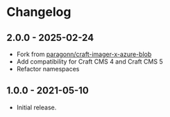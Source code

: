 # Changelog

## 2.0.0 - 2025-02-24
- Fork from [paragonn/craft-imager-x-azure-blob](https://github.com/paragonn/craft-imager-x-azure-blob)
- Add compatibility for Craft CMS 4 and Craft CMS 5
- Refactor namespaces

## 1.0.0 - 2021-05-10
- Initial release.
